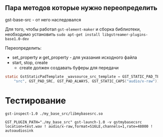 ## Пара методов которые нужно переопределить

gst-base-src - от него наследовался

Для того, чтобы работал `gst-element-maker` и сборка библиотеки,
необходимо установить `sudo apt-get install libgstreamer-plugins-base1.0-dev`

Переопределить:

- set_property и get_property - для указания исходного файла
- start, stop, create
  - create должен создавать буферы для передачи

```c
static GstStaticPadTemplate _wavsource_src_template = GST_STATIC_PAD_TEMPLATE(
    "src", GST_PAD_SRC, GST_PAD_ALWAYS, GST_STATIC_CAPS("audio/x-raw"));
```


# Тестирование

`gst-inspect-1.0 ./my_base_src/libmybasesrc.so`

`GST_PLUGIN_PATH="./my_base_src" gst-launch-1.0 -v gstmybasecsrc location=test.wav ! audio/x-raw,format=S16LE,channels=1,rate=48000 ! autoaudiosink`

